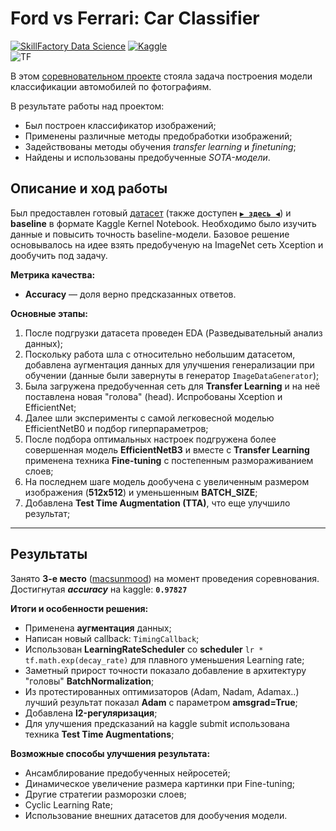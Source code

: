 # Ford vs Ferrari: Car Classifier
[![SkillFactory Data Science](https://img.shields.io/badge/SF-Data%20Science-brightgreen)](https://skillfactory.ru/data-science)
[![Kaggle](https://img.shields.io/badge/-Kaggle-34b6ef?logo=Kaggle&logoColor=white)](https://www.kaggle.com/c/sf-dl-car-classification)\
![TF](https://img.shields.io/badge/-TensorFlow-FF6F00?logo=TensorFlow&logoColor=white)


В этом [соревновательном проекте](https://www.kaggle.com/c/sf-dl-car-classification) стояла задача построения модели классификации автомобилей по фотографиям.

В результате работы над проектом:
- Был построен классификатор изображений;
- Применены различные методы предобработки изображений;
- Задействованы методы обучения *transfer learning* и *finetuning*;
- Найдены и использованы предобученные *SOTA-модели*.

## Описание и ход работы

Был предоставлен готовый [датасет](https://www.kaggle.com/c/sf-dl-car-classification/data) (также доступен **[`▶ здесь ◀`](https://drive.google.com/drive/folders/16Uwt4yKmC7ZTGD6Igj9mDwYoo882_I_0)**) и **baseline** в формате Kaggle Kernel Notebook.
Необходимо было изучить данные и повысить точность baseline-модели.
Базовое решение основывалось на идее взять предобученую на ImageNet сеть Xception и дообучить под задачу.

**Метрика качества:**
- **Accuracy** — доля верно предсказанных ответов.

**Основные этапы:**
1. После подгрузки датасета проведен EDA (Разведывательный анализ данных);
2. Поскольку работа шла с относительно небольшим датасетом, добавлена аугментация данных для улучшения генерализации при обучении (данные были завернуты в генератор `ImageDataGenerator`);
3. Была загружена предобученная сеть для **Transfer Learning** и на неё поставлена новая "голова" (head). Испробованы Xception и EfficientNet;
4. Далее шли эксперименты с самой легковесной моделью EfficientNetB0 и подбор гиперпараметров;
5. После подбора оптимальных настроек подгружена более совершенная модель **EfficientNetB3** и вместе с **Transfer Learning** применена техника **Fine-tuning** с постепенным размораживанием слоев;
6. На последнем шаге модель дообучена с увеличенным размером изображения (**512x512**) и уменьшенным **BATCH_SIZE**;
7. Добавлена **Test Time Augmentation (TTA)**, что еще улучшило результат;

---

## Результаты

Занято **3-е место** ([macsunmood](https://www.kaggle.com/c/sf-dl-car-classification/leaderboard)) на момент проведения соревнования.\
Достигнутая **_accuracy_** на kaggle: **`0.97827`**

**Итоги и особенности решения:**
- Применена **аугментация** данных;
- Написан новый callback: `TimingCallback`;
- Использован **LearningRateScheduler** со **scheduler** `lr * tf.math.exp(decay_rate)` для плавного уменьшения Learning rate;
- Заметный прирост точности показало добавление в архитектуру "головы" **BatchNormalization**;
- Из протестированных оптимизаторов (Adam, Nadam, Adamax..) лучший результат показал **Adam** с параметром **amsgrad=True**;
- Добавлена **l2-регуляризация**;
- Для улучшения предсказаний на kaggle submit использована техника **Test Time Augmentations**;

**Возможные способы улучшения результата:**
- Ансамблирование предобученных нейросетей;
- Динамическое увеличение размера картинки при Fine-tuning;
- Другие стратегии разморозки слоев;
- Cyclic Learning Rate;
- Использование внешних датасетов для дообучения модели.
